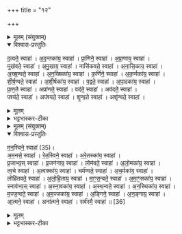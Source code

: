 +++
title = "१२"

+++

<details><summary>मूलम् (संयुक्तम्)</summary>

द॒त्वते॒ स्वाहा॑ऽद॒न्तका॑य॒ स्वाहा॑ प्रा॒णिने॒ स्वाहा॑ऽप्रा॒णाय॒ स्वाहा॒ मुख॑वते॒ स्वाहा॑ऽमु॒खाय॒ स्वाहा॒ नासि॑कवते॒ स्वाहा॑ऽनासि॒काय॒ स्वाहा॑ऽख्ष॒ण्वते॒ स्वाहा॑ऽन॒ख्षिका॑य॒ स्वाहा॑ क॒र्णिने॒ स्वाहा॑ऽक॒र्णका॑य॒ स्वाहा॑ शीर्ष॒ण्वते॒ स्वाहा॑ऽशी॒र्षका॑य॒ स्वाहा॑ प॒द्वते॒ स्वाहा॑ऽपा॒दका॑य॒ स्वाहा॑ प्राण॒ते स्वाहाऽप्रा॑णते॒ स्वाहा॒ वद॑ते॒ स्वाहाऽव॑दते॒ स्वाहा॒ पश्य॑ते॒ स्वाहाऽप॑श्यते॒ स्वाहा॑ शृण्व॒ते स्वाहाऽशृ॑ण्वते॒ स्वाहा॑
</details>

<details open><summary>विश्वास-प्रस्तुतिः</summary>

द॒त्वते॒ स्वाहा॑ । अ॒द॒न्तका॑य॒ स्वाहा॑ ।
प्रा॒णिने॒ स्वाहा॑ । अ॒प्रा॒णाय॒ स्वाहा॑ ।  
मुख॑वते॒ स्वाहा॑ ।  अ॒मु॒खाय॒ स्वाहा॑ ।
नासि॑कवते॒ स्वाहा॑ ।   अ॒ना॒सि॒काय॒ स्वाहा॑ ।  
अ॒ख्ष॒ण्वते॒ स्वाहा॑ ।  अ॒न॒ख्षिका॑य॒ स्वाहा॑ ।
क॒र्णिने॒ स्वाहा॑ । अ॒क॒र्णका॑य॒ स्वाहा॑ ।  
शी॒र्ष॒ण्वते॒ स्वाहा॑ । अ॒शी॒र्षका॑य॒ स्वाहा॑ ।
प॒द्वते॒ स्वाहा॑ । अ॒पा॒दका॑य॒ स्वाहा॑ ।  
प्रा॒ण॒ते स्वाहा॑ । अप्रा॑णते॒ स्वाहा॑ ।
वद॑ते॒ स्वाहा॑ । अव॑दते॒ स्वाहा॑ ।  
पश्य॑ते॒ स्वाहा॑ । अप॑श्यते॒ स्वाहा॑ ।
शृ॒ण्व॒ते स्वाहा॑ । अशृ॑ण्वते॒ स्वाहा॑ ।
</details>

<details><summary>मूलम्</summary>

द॒त्वते॒ स्वाहा॑ । अ॒द॒न्तका॑य॒ स्वाहा॑ ।
प्रा॒णिने॒ स्वाहा॑ । अ॒प्रा॒णाय॒ स्वाहा॑ ।  
मुख॑वते॒ स्वाहा॑ ।  अ॒मु॒खाय॒ स्वाहा॑ ।
नासि॑कवते॒ स्वाहा॑ ।   अ॒ना॒सि॒काय॒ स्वाहा॑ ।  
अ॒ख्ष॒ण्वते॒ स्वाहा॑ ।  अ॒न॒ख्षिका॑य॒ स्वाहा॑ ।
क॒र्णिने॒ स्वाहा॑ । अ॒क॒र्णका॑य॒ स्वाहा॑ ।  
शी॒र्ष॒ण्वते॒ स्वाहा॑ । अ॒शी॒र्षका॑य॒ स्वाहा॑ ।
प॒द्वते॒ स्वाहा॑ । अ॒पा॒दका॑य॒ स्वाहा॑ ।  
प्रा॒ण॒ते स्वाहा॑ । अप्रा॑णते॒ स्वाहा॑ ।
वद॑ते॒ स्वाहा॑ । अव॑दते॒ स्वाहा॑ ।  
पश्य॑ते॒ स्वाहा॑ । अप॑श्यते॒ स्वाहा॑ ।
शृ॒ण्व॒ते स्वाहा॑ । अशृ॑ण्वते॒ स्वाहा॑ ।
</details>

<details><summary>भट्टभास्कर-टीका</summary>

1पुनरपि नक्तंहोमेष्वेव शरीरहोमाः - दत्वत इत्याद्याः ॥ प्रशंसादिषु मतुप् । नञा च तत्तदपेक्षा प्रतिषिध्यते । देवताभूतस्य दन्ताद्यपेक्षाभावात् । यद्वा - अदन्तकादिबहुप्रकारा । बहुरूपेणाश्वः स्तूयते । दत्वते । 'ह्रस्वनुड्भ्याम्' इति मतुप उदात्तत्वं अविभक्तेरपि दृश्यते । यथा 'अवसाय पद्वते रुद्र मृड' इति । अदन्तकाय । 'नञ्सुभ्याम्' इत्युत्तरपदान्तोदात्तत्वम् । एवं सर्वत्र । नासिकवते । 'ङ्यापोः' इति ह्रस्वत्वम् । अक्षण्वते । 'छन्दस्यपि दृश्यते' इत्यनङि 'अनो नुट्' 'ह्रस्वनुड्भ्यां मतुप्' इति मतुप उदात्तत्वम् । शीर्षण्वते । 'शीर्षञ्छन्दसि' इति पूर्ववन्नुट्स्वरौ । पद्वते, दत्वत इतिवत् । प्राणते । 'शतुरनुमः' इति विभक्त्या उदात्तत्वम् । अप्राणते, अव्ययपूर्वपदप्रकृतिस्वरत्वम् ॥
</details>

<details><summary>मूलम् (संयुक्तम्)</summary>

मन॒स्विने॒ स्वाहा॑ [35]  
अ॒म॒नसे॒ स्वाहा॑ रेत॒स्विने॒ स्वाहा॑ऽरे॒तस्का॑य॒ स्वाहा॑ प्र॒जाभ्य॒स्स्वाहा॑ प्र॒जन॑नाय॒ स्वाहा॒ लोम॑वते॒ स्वाहा॑ऽलो॒मका॑य॒ स्वाहा॑ त्व॒चे स्वाहा॒ऽत्वक्का॑य॒ स्वाहा॒ चर्म॑ण्वते॒ स्वाहा॑ऽच॒र्मका॑य॒ स्वाहा॒ लोहि॑तवते॒ स्वाहा॑ऽलोहि॒ताय॒ स्वाहा॑ माꣳस॒न्वते॒ स्वाहा॑ऽमा॒ꣳ॒सका॑य॒ स्वाहा॒ स्नाव॑भ्य॒स्स्वाहा॑ऽस्ना॒वका॑य॒ स्वाहा॑ऽस्थ॒न्वते॒ स्वाहा॑ऽन॒स्थिका॑य॒ स्वाहा॑ मज्ज॒न्वते॒ स्वाहा॑ऽम॒ज्जका॑य॒ स्वाहा॒ऽङ्गिने॒ स्वाहा॑ऽन॒ङ्गाय॒ स्वाहा॒ऽऽत्मने॒ स्वाहाऽना॑त्मने॒ स्वाहा॒ सर्व॑स्मै॒ स्वाहा॑ ॥ [36]  
</details>

<details open><summary>विश्वास-प्रस्तुतिः</summary>

म॒न॒स्विने॒ स्वाहा॑ (35)।  
अ॒म॒नसे॒ स्वाहा॑ । रे॒त॒स्विने॒ स्वाहा॑ ।
अ॒रे॒तस्का॑य॒ स्वाहा॑ ।  
प्र॒जाभ्य॒स् स्वाहा॑ । प्र॒जन॑नाय॒ स्वाहा॑ ।
लोम॑वते॒ स्वाहा॑ । अ॒लो॒मका॑य॒ स्वाहा॑ ।  
त्व॒चे स्वाहा॑ । अ॒त्वक्का॑य॒ स्वाहा॑ ।
चर्म॑ण्वते॒ स्वाहा॑ । अ॒च॒र्मका॑य॒ स्वाहा॑ ।  
लोहि॑तवते॒ स्वाहा॑ । अ॒लो॒हि॒ताय॒ स्वाहा॑ ।
मा॒ꣳ॒स॒न्वते॒ स्वाहा॑ ।  अ॒मा॒ꣳ॒सका॑य॒ स्वाहा॑ ।  
स्नाव॑भ्य॒स् स्वाहा॑ । अ॒स्ना॒वका॑य॒ स्वाहा॑ । अ॒स्थ॒न्वते॒ स्वाहा॑ ।  अ॒न॒स्थिका॑य॒ स्वाहा॑ ।  
म॒ज्ज॒न्वते॒ स्वाहा॑ । अ॒म॒ज्जका॑य॒ स्वाहा॑ ।
अ॒ङ्गिने॒ स्वाहा॑ । अ॒न॒ङ्गाय॒ स्वाहा॑ ।  
आ॒त्मने॒ स्वाहा॑ । अना॑त्मने॒ स्वाहा॑ ।
सर्व॑स्मै॒ स्वाहा॑ ॥ [36]  
</details>

<details><summary>मूलम्</summary>

म॒न॒स्विने॒ स्वाहा॑ (35)।  
अ॒म॒नसे॒ स्वाहा॑ । रे॒त॒स्विने॒ स्वाहा॑ ।
अ॒रे॒तस्का॑य॒ स्वाहा॑ ।  
प्र॒जाभ्य॒स् स्वाहा॑ । प्र॒जन॑नाय॒ स्वाहा॑ ।
लोम॑वते॒ स्वाहा॑ । अ॒लो॒मका॑य॒ स्वाहा॑ ।  
त्व॒चे स्वाहा॑ । अ॒त्वक्का॑य॒ स्वाहा॑ ।
चर्म॑ण्वते॒ स्वाहा॑ । अ॒च॒र्मका॑य॒ स्वाहा॑ ।  
लोहि॑तवते॒ स्वाहा॑ । अ॒लो॒हि॒ताय॒ स्वाहा॑ ।
मा॒ꣳ॒स॒न्वते॒ स्वाहा॑ ।  अ॒मा॒ꣳ॒सका॑य॒ स्वाहा॑ ।  
स्नाव॑भ्य॒स् स्वाहा॑ । अ॒स्ना॒वका॑य॒ स्वाहा॑ । अ॒स्थ॒न्वते॒ स्वाहा॑ ।  अ॒न॒स्थिका॑य॒ स्वाहा॑ ।  
म॒ज्ज॒न्वते॒ स्वाहा॑ । अ॒म॒ज्जका॑य॒ स्वाहा॑ ।
अ॒ङ्गिने॒ स्वाहा॑ । अ॒न॒ङ्गाय॒ स्वाहा॑ ।  
आ॒त्मने॒ स्वाहा॑ । अना॑त्मने॒ स्वाहा॑ ।
सर्व॑स्मै॒ स्वाहा॑ ॥ [36]  
</details>

<details><summary>भट्टभास्कर-टीका</summary>

2मनस्विने । 'अस्मायामेधा' इति विनिः । अमनसे । 'नञ्सुभ्याम्' इत्युत्तरपदान्तोदात्तत्वम् । त्वचे 'सावेकाचः' इति विभक्तेरुदात्तत्वम् । चर्मण्वते, उक्तौ नुट्स्वरौ । मांसन्वते । छान्दसोऽनङादेशः, स्वरः पूर्ववत् । अस्थन्वते 'छन्दस्यपि दृश्यते' इत्यनङ्, नुट्स्वरौ पूर्ववत् । एवं मज्जन्वते ॥

इति सप्तमे पञ्चमे द्वादशोनुवाकः ॥  
</details>
